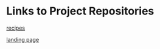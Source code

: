 # Links to Project Repositories

[recipes](https://zaqsiefs.github.io/odin-recipes/)

[landing page](https://github.com/ZaqSiefs/odin-landing-page/)